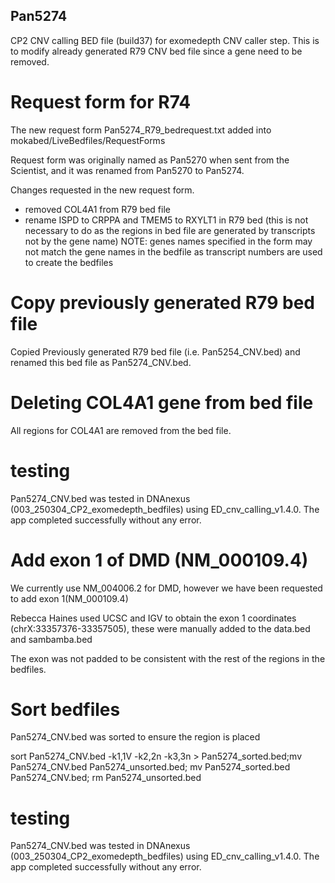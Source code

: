 ## Pan5274

CP2 CNV calling BED file (build37) for exomedepth CNV caller step. This is to modify already generated R79 CNV bed file since a gene need to be removed.

# Request form for R74
The new request form Pan5274_R79_bedrequest.txt added into mokabed/LiveBedfiles/RequestForms

Request form was originally named as Pan5270 when sent from the Scientist, and it was renamed from Pan5270 to Pan5274. 

Changes requested in the new request form.
- removed COL4A1 from R79 bed file
- rename ISPD to CRPPA and TMEM5 to RXYLT1 in R79 bed (this is not necessary to do as the regions in bed file are generated by transcripts not by the gene name)
NOTE: genes names specified in the form may not match the gene names in the bedfile as transcript numbers are used to create the bedfiles

# Copy previously generated R79 bed file
Copied Previously generated R79 bed file (i.e. Pan5254_CNV.bed) and renamed this bed file as Pan5274_CNV.bed. 

# Deleting COL4A1 gene from bed file
All regions for COL4A1 are removed from the bed file.

# testing
Pan5274_CNV.bed was tested in DNAnexus (003_250304_CP2_exomedepth_bedfiles) using ED_cnv_calling_v1.4.0. The app completed successfully without any error.

# Add exon 1 of DMD (NM_000109.4)

We currently use NM_004006.2 for DMD, however we have been requested to add exon 1(NM_000109.4)

Rebecca Haines used UCSC and IGV to obtain the exon 1 coordinates (chrX:33357376-33357505), these were manually added to the data.bed and sambamba.bed 

The exon was not padded to be consistent with the rest of the regions in the bedfiles.

# Sort bedfiles

Pan5274_CNV.bed was sorted to ensure the region is placed 

sort Pan5274_CNV.bed -k1,1V -k2,2n -k3,3n > Pan5274_sorted.bed;mv Pan5274_CNV.bed Pan5274_unsorted.bed; mv Pan5274_sorted.bed Pan5274_CNV.bed; rm Pan5274_unsorted.bed

# testing
Pan5274_CNV.bed was tested in DNAnexus (003_250304_CP2_exomedepth_bedfiles) using ED_cnv_calling_v1.4.0. The app completed successfully without any error.